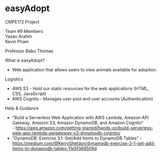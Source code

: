# easyAdopt

CMPE172 Project

Team #9 Members: <br>
Yazan Arafeh <br>
Kevin Pham <br>

Professor Babu Thomas

What is easyAdopt?
  - Web application that allows users to view animals available for adoption.
  
Logistics 
  - AWS S3 - Hold our static resources for the web applications (HTML, CSS, JavaScript) <br>
  - AWS Cognito - Manages user pool and user accounts (Authentication)
   
Help & Guidance 
  - "Build a Serverless Web Application with AWS Lambda, Amazon API Gateway, Amazon S3, Amazon DynamoDB, and Amazon Cognito" <br>
        - https://aws.amazon.com/getting-started/hands-on/build-serverless-web-app-lambda-apigateway-s3-dynamodb-cognito/ <br>
  - "DynamoDB: Exercise 3.1: Get/Add Items to DynamoDB Tables"
        - https://medium.com/@KerrySheldon/dynamodb-exercise-3-1-get-add-items-to-dynamodb-tables-11e5f369509d
